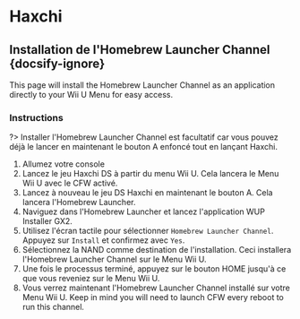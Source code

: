 # Haxchi

## Installation de l'Homebrew Launcher Channel {docsify-ignore}

This page will install the Homebrew Launcher Channel as an application directly to your Wii U Menu for easy access.

### Instructions

?> Installer l'Homebrew Launcher Channel est facultatif car vous pouvez déjà le lancer en maintenant le bouton A enfoncé tout en lançant Haxchi.

1. Allumez votre console
1. Lancez le jeu Haxchi DS à partir du menu Wii U. Cela lancera le Menu Wii U avec le CFW activé.
1. Lancez à nouveau le jeu DS Haxchi en maintenant le bouton A. Cela lancera l'Homebrew Launcher.
1. Naviguez dans l'Homebrew Launcher et lancez l'application WUP Installer GX2.
1. Utilisez l'écran tactile pour sélectionner `Homebrew Launcher Channel`. Appuyez sur `Install` et confirmez avec `Yes`.
1. Sélectionnez la NAND comme destination de l'installation. Ceci installera l'Homebrew Launcher Channel sur le Menu Wii U.
1. Une fois le processus terminé, appuyez sur le bouton HOME jusqu'à ce que vous reveniez sur le Menu Wii U.
1. Vous verrez maintenant l'Homebrew Launcher Channel installé sur votre Menu Wii U. Keep in mind you will need to launch CFW every reboot to run this channel.
